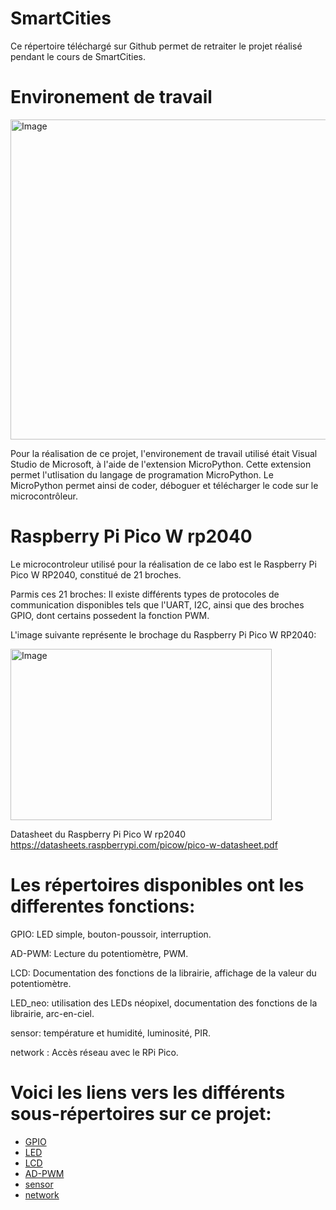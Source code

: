 # SmartCities

Ce répertoire téléchargé sur Github permet de retraiter le projet réalisé pendant le cours de SmartCities. 

# Environement de travail
<img width="512" height="512" alt="Image" src="https://github.com/user-attachments/assets/f7c3e7da-45fd-404f-a46c-c288086f3f63" />

Pour la réalisation de ce projet, l'environement de travail utilisé était Visual Studio de Microsoft, à l'aide de l'extension MicroPython.
Cette extension permet l'utlisation du langage de programation MicroPython. Le MicroPython permet ainsi de coder, déboguer et télécharger le code sur le microcontrôleur.

# Raspberry Pi Pico W rp2040

Le microcontroleur utilisé pour la réalisation de ce labo est le Raspberry Pi Pico W RP2040, constitué de 21 broches.

Parmis ces 21 broches: Il existe différents types de protocoles de communication disponibles tels que l'UART, I2C, ainsi que des broches GPIO, dont certains possedent la fonction PWM.

L'image suivante représente le brochage du Raspberry Pi Pico W RP2040:

<img width="418" height="274" alt="Image" src="https://github.com/user-attachments/assets/ab606267-f51e-47b3-9563-2e294ae2c421" />

Datasheet du Raspberry Pi Pico W rp2040 https://datasheets.raspberrypi.com/picow/pico-w-datasheet.pdf

# Les répertoires disponibles ont les differentes fonctions:
GPIO: LED simple, bouton-poussoir, interruption.

AD-PWM: Lecture du potentiomètre, PWM.

LCD: Documentation des fonctions de la librairie, affichage de la valeur du potentiomètre.

LED_neo: utilisation des LEDs néopixel, documentation des fonctions de la librairie, arc-en-ciel.

sensor: température et humidité, luminosité, PIR.

network : Accès réseau avec le RPi Pico.

# Voici les liens vers les différents sous-répertoires sur ce projet:
- [GPIO](GPIO) 
- [LED](LED)
- [LCD](LCD)
- [AD-PWM](AD-PWM)
- [sensor](sensor)
- [network](network)

  

